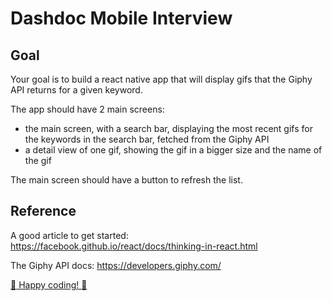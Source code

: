 # Dashdoc Mobile Interview

## Goal

Your goal is to build a react native app that will display gifs that the Giphy API returns for a given keyword.

The app should have 2 main screens: 
 - the main screen, with a search bar, displaying the most recent gifs for the keywords in the search bar, fetched from the Giphy API
 - a detail view of one gif, showing the gif in a bigger size and the name of the gif

The main screen should have a button to refresh the list.

## Reference

A good article to get started: https://facebook.github.io/react/docs/thinking-in-react.html

The Giphy API docs: https://developers.giphy.com/


[:truck: Happy coding! :truck:](http://media1.giphy.com/media/2G4flVpbo6RmE/giphy.gif)

